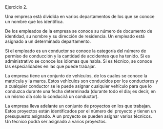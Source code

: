 Ejercicio 2.

Una empresa está dividida en varios departamentos de los que se conoce un nombre que los identifica.

De los empleados de la empresa se conoce su número de documento de identidad, su nombre y su dirección de residencia. Un empleado está asignado a un determinado departamento.

Si el empleado es un conductor se conoce la categoría del número de permiso de conducción y la cantidad de accidentes que ha tenido. Si es administrativo se conoce los idiomas que habla. Si es técnico, se conoce las especialidades en las que puede trabajar.

La empresa tiene un conjunto de vehículos, de los cuales se conoce la matrícula y la marca. Estos vehículos son conducidos por los conductores y a cualquier conductor se le puede asignar cualquier vehículo para que lo conduzca durante una fecha determinada (durante todo el dia; es decir, en un
mismo día solo lo conducirá un conductor).

La empresa lleva adelante un conjunto de proyectos en los que trabajan. Estos proyectos están identificados por el número del proyecto y tienen un presupuesto asignado. A un proyecto se pueden asignar varios técnicos. Un técnico podrá ser asignado a varios proyectos. 